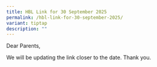 ```yaml
---
title: HBL Link for 30 September 2025
permalink: /hbl-link-for-30-september-2025/
variant: tiptap
description: ""
---
```

<p>Dear Parents,</p>
<p>We will be updating the link closer to the date. Thank you.</p>